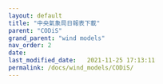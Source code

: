 ```yaml
---
layout: default
title: "中央氣象局日報表下載"
parent: "CODiS"
grand_parent: "wind models"
nav_order: 2
date:               
last_modified_date:   2021-11-25 17:13:11
permalink: /docs/wind_models/CODiS/
---
```


